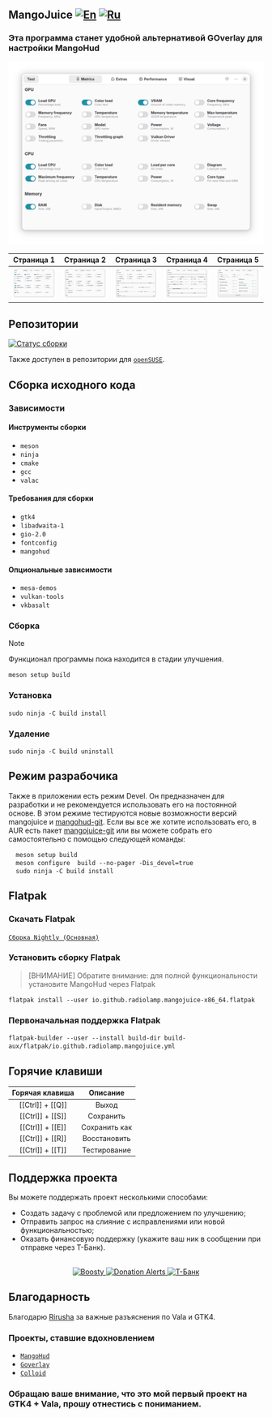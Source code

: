 ## MangoJuice [![En](https://img.shields.io/badge/en-gray)](/README.md) [![Ru](https://img.shields.io/badge/ru-green)](/docs/README-ru.md)

### Эта программа станет удобной альтернативой GOverlay для настройки MangoHud

<p align="center">
    <img src="data/images/screen1.png" alt="Скриншот"/>
</p>

|             Страница 1              |             Страница 2              |             Страница 3              |             Страница 4              |             Страница 5              |
| :---------------------------------: | :---------------------------------: | :---------------------------------: | :---------------------------------: | :---------------------------------: |
| ![screen1](data/images/screen1.png) | ![screen2](data/images/screen2.png) | ![screen3](data/images/screen3.png) | ![screen4](data/images/screen4.png) | ![screen5](data/images/screen5.png) |

## Репозитории

[![Статус сборки](https://repology.org/badge/vertical-allrepos/mangojuice.svg)](https://repology.org/project/mangojuice/versions)

Также доступен в репозитории для [`openSUSE`](https://software.opensuse.org/package/mangojuice).

## Сборка исходного кода

### Зависимости

#### Инструменты сборки

- `meson`
- `ninja`
- `cmake`
- `gcc`
- `valac`

#### Требования для сборки

- `gtk4`
- `libadwaita-1`
- `gio-2.0`
- `fontconfig`
- `mangohud`

#### Опциональные зависимости

- `mesa-demos`
- `vulkan-tools`
- `vkbasalt`

### Сборка

> [!NOTE]
> Функционал программы пока находится в стадии улучшения.

```shell
meson setup build
```

### Установка

```shell
sudo ninja -C build install
```

### Удаление

```shell
sudo ninja -C build uninstall
```

## Режим разрабочика

Также в приложении есть режим Devel. Он предназначен для разработки и не рекомендуется использовать его на постоянной основе. В этом режиме тестируются новые возможности версий mangojuice и [mangohud-git](https://aur.archlinux.org/packages/mangohud-git). Если вы все же хотите использовать его, в AUR есть пакет [mangojuice-git]((https://aur.archlinux.org/packages/mangojuice-git)) или вы можете собрать его самостоятельно с помощью следующей команды:

```shell
  meson setup build
  meson configure  build --no-pager -Dis_devel=true
  sudo ninja -C build install
```

## Flatpak

### Скачать Flatpak

[`Сборка Nightly (Основная)`](https://github.com/radiolamp/mangojuice/actions/)

### Установить сборку Flatpak

> [ВНИМАНИЕ] Обратите внимание: для полной функциональности установите MangoHud через Flatpak</span></strong>

```shell
flatpak install --user io.github.radiolamp.mangojuice-x86_64.flatpak
```

### Первоначальная поддержка Flatpak

```shell
flatpak-builder --user --install build-dir build-aux/flatpak/io.github.radiolamp.mangojuice.yml
```

## Горячие клавиши

| Горячая клавиша  |   Описание    |
| :--------------: | :-----------: |
| [[Ctrl]] + [[Q]] |     Выход     |
| [[Ctrl]] + [[S]] |   Сохранить   |
| [[Ctrl]] + [[E]] | Сохранить как |
| [[Ctrl]] + [[R]] | Восстановить  |
| [[Ctrl]] + [[T]] | Тестирование  |

## Поддержка проекта

Вы можете поддержать проект несколькими способами:

- Создать задачу с проблемой или предложением по улучшению;
- Отправить запрос на слияние с исправлениями или новой функциональностью;
- Оказать финансовую поддержку (укажите ваш ник в сообщении при отправке через Т-Банк).

<br>

<div align="center">
  <a href="https://boosty.to/radiolamp/donate">
    <img height="200" src="data/assets/boosty_qrcode.png" alt="Boosty">
  </a>
  <a href="https://www.donationalerts.com/r/radiolamp">
    <img height="200" src="data/assets/donationalerts_qrcode.png" alt="Donation Alerts">
  </a>
  <a href="https://www.tbank.ru/cf/3PPTstulqEq">
    <img height="200" src="data/assets/tbank_qrcode.png" alt="Т-Банк">
  </a>
</div>

## Благодарность

Благодарю [Rirusha](https://gitlab.gnome.org/Rirusha) за важные разъяснения по Vala и GTK4.

### Проекты, ставшие вдохновлением

- [`MangoHud`](https://github.com/flightlessmango/MangoHud)
- [`Goverlay`](https://github.com/benjamimgois/goverlay)
- [`Colloid`](https://github.com/vinceliuice/Colloid-icon-theme/)

### Обращаю ваше внимание, что это мой первый проект на GTK4 + Vala, прошу отнестись с пониманием.
